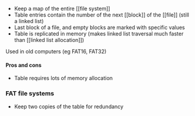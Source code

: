 - Keep a map of the entire [[file system]]
- Table entries contain the number of the next [[block]] of the [[file]] (still a linked list)
- Last block of a file, and empty blocks are marked with specific values
- Table is replicated in memory (makes linked list traversal much faster than [[linked list allocation]])

Used in old computers (eg FAT16, FAT32)

#### Pros and cons
- Table requires lots of memory allocation

### FAT file systems
- Keep two copies of the table for redundancy
